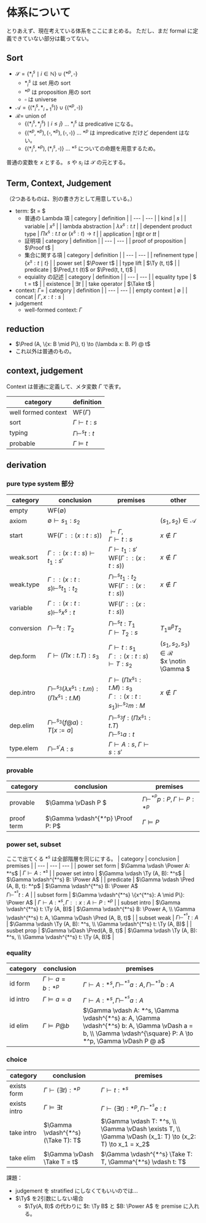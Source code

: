 # 体系について
とりあえず、現在考えている体系をここにまとめる。
ただし、まだ formal に定義できていない部分は載ってない。

## Sort
- $\mathcal{S} = \{*^s_{i} \mid i \in \mathbb{N}\} \cup \{*^p, \square\}$
    - $*^s_i$ は set 用の sort
    - $*^p$ は proposition 用の sort
    - $\square$ は universe 
- $\mathcal{A} = \{(*^s_{i}, *^s_{i+1})\} \cup \{(*^p, \square)\}$
- $\mathcal{R} =$ union of
    - $\{(*^s_{i}, *^s_{j}) \mid i \leq j\}$ ... $*^s_i$ は predicative になる。
    - $\{(*^p, *^p), (\square, *^p), (\square, \square)\}$ ... $*^p$ は impredicative だけど dependent はない。
    - $\{(*^s_i, *^p), (*^s_i, \square)\}$ ... $*^s$ についての命題を用意するため。

普通の変数を $x$ とする。
$s$ や $s_i$ は $\mathcal{S}$ の元とする。

## Term, Context, Judgement
（2つあるものは、別の書き方として用意している。）

- term: $t = $
    - 普通の Lambda 項
        | category | definition |
        | --- | --- |
        | kind | $s$ |
        | variable | $x^s$ |
        | lambda abstraction | $\lambda x^s: t. t$ |
        | dependent product type | $\Pi x^s: t. t$ or $(x^s: t) \to t$ |
        | application | $t @ t$ or $t t$ |
    - 証明項
        | category | definition |
        | --- | --- |
        | proof of proposition | $\Proof t$ |
    - 集合に関する項
        | category | definition |
        | --- | --- |
        | refinement type | $\{x^s: t \mid t\}$ |
        | power set | $\Power t$ |
        | type lift | $\Ty (t, t)$ |
        | predicate | $\Pred_t t (t)$ or $\Pred(t, t, t)$ |
    - equiality の記述
        | category | definition |
        | --- | --- |
        | equality type | $ t = t$ |
        | existence | $\exists t$ |
        | take operator | $\Take t$ |
- context: $\Gamma=$
    | category | definition |
    | --- | --- |
    | empty context | $\emptyset$ |
    | concat | $\Gamma, x:t:s$ |
- judgement
    - well-formed context: $\Gamma$

## reduction
- $\Pred (A, \{x: B \mid P\}, t) \to (\lambda x: B. P) @ t$
- これ以外は普通のもの。

## context, judgement
Context は普通に定義して、メタ変数 $\Gamma$ で表す。

| category | definition |
| --- | --- |
| well formed context | $\text{WF}(\Gamma)$ |
| sort | $\Gamma \vdash t: s$ |
| typing | $\Gamma \vdash^s t: t$ |
| probable | $\Gamma \vDash t$ |

## derivation
### pure type system 部分
| category | conclusion | premises | other |
| --- | --- | --- | --- |
| empty | $\text{WF}(\emptyset)$ | | |
| axiom | $\emptyset \vdash s_1: s_2$ | | $(s_1, s_2) \in \mathcal{A}$ |
| start | $\text{WF}(\Gamma::(x: t: s))$ | $\vdash \Gamma$, <br> $\Gamma \vdash t: s$ | $x \notin \Gamma$ |
| weak.sort | $\Gamma :: (x: t: s) \vdash t_1: s'$ | $\Gamma \vdash t_1: s'$ <br> $\text{WF}(\Gamma :: (x: t: s))$ | $x \notin \Gamma$ |
| weak.type | $\Gamma :: (x: t: s) \vdash^s t_1: t_2$ | $\Gamma \vdash^s t_1: t_2$ <br> $\text{WF}(\Gamma :: (x: t: s))$ | $x \notin \Gamma$ |
| variable | $\Gamma :: (x: t: s) \vdash^s x^s: t$ | $\text{WF}(\Gamma :: (x: t: s))$ |
| conversion | $\Gamma \vdash^s t: T_2$ | $\Gamma \vdash^s t: T_1$ <br> $\Gamma \vdash T_2: s$ | $T_1 \equiv^\beta T_2$ |
| dep.form | $\Gamma \vdash (\Pi x:t. T): s_3$ | $\Gamma \vdash t: s_1$ <br> $\Gamma:: (x: t: s) \vdash T: s_2$ | $(s_1, s_2, s_3) \in \mathcal{R}$ <br> $x \notin \Gamma $
| dep.intro | $\Gamma \vdash^{s_3} (\lambda x^{s_1}:t.m): (\Pi x^{s_1}:t.M)$ | $\Gamma \vdash (\Pi x^{s_1}:t. M): s_3$ <br> $\Gamma:: (x:t: s_1) \vdash^{s_2} m: M$ | $x \notin \Gamma$ |
| dep.elim | $\Gamma \vdash^{s_3} (f @ a): T[x := a]$ | $\Gamma \vdash^{s_3} f: (\Pi x^{s_1}: t. T)$ <br> $\Gamma \vdash^{s_1} a: t$ | |
| type.elem | $\Gamma \vdash^{s'} A: s$ | $\Gamma \vdash A: s$, $\Gamma \vdash s: s'$|

### provable
| category | conclusion | premises |
| --- | --- | --- |
| provable | $\Gamma \vDash P $ | $\Gamma \vdash^{*^p} p: P, \Gamma \vdash P: *^p$ |
| proof term | $\Gamma \vdash^{*^p} \Proof P: P$ | $\Gamma \vDash P$ |

### power set, subset
ここで出てくる $*^s$ は全部階層を同じにする。
| category | conclusion | premises |
| --- | --- | --- |
| power set form | $\Gamma \vdash \Power A: *^s$ | $\Gamma \vdash A: *^s$ |
| power set intro | $\Gamma \vdash \Ty (A, B): *^s$ | $\Gamma \vdash^{*^s} B: \Power A$ |
| predicate | $\Gamma \vdash \Pred (A, B, t): *^p$ | $\Gamma \vdash^{*^s} B: \Power A$ <br> $\Gamma \vdash^{*^s} t: A$ |
| subset form | $\Gamma \vdash^{*^s} \{x^{*^s}: A \mid P\}: \Power A$ | $\Gamma \vdash A: *^s, \Gamma:: x: A \vdash P: *^p$ |
| subset intro | $\Gamma \vdash^{*^s} t: \Ty (A, B)$ | $\Gamma \vdash^{*^s} B: \Power A, \\ \Gamma \vdash^{*^s} t: A, \Gamma \vDash \Pred (A, B, t)$ |
| subset weak | $\Gamma \vdash^{*^s} t: A$ | $\Gamma \vdash \Ty (A, B): *^s, \\ \Gamma \vdash^{*^s} t: \Ty (A, B)$ |
| susbet prop | $\Gamma \vDash \Pred(A, B, t)$ | $\Gamma \vdash \Ty (A, B): *^s, \\ \Gamma \vdash^{*^s} t: \Ty (A, B)$ |

### equality
| category | conclusion | premises |
| --- | --- | --- |
| id form | $\Gamma \vdash a = b: *^p$ | $\Gamma \vdash A: *^s, \Gamma \vdash^{*^s} a: A, \Gamma \vdash^{*^s} b: A$ |
| id intro | $\Gamma \vDash a = a$ | $\Gamma \vdash A: *^s, \Gamma \vdash^{*^s} a: A$ |
| id elim | $\Gamma \vDash P @ b$ | $\Gamma \vdash A: *^s, \Gamma \vdash^{*^s} a: A, \Gamma \vdash^{*^s} b: A, \Gamma \vDash a = b, \\ \Gamma \vdash^{\square} P: A \to *^p, \Gamma \vDash P @ a$ |

### choice
| category | conclusion | premises |
| --- | --- | --- |
| exists form | $\Gamma \vdash (\exists t): *^p$ | $\Gamma \vdash t: *^s$ |
| exists intro | $\Gamma \vDash \exists t$ | $\Gamma \vdash (\exists t): *^p, \Gamma \vdash^{*^s} e: t$ |
| take intro | $\Gamma \vdash^{*^s} (\Take T): T$ | $\Gamma \vdash T: *^s, \\ \Gamma \vDash \exists T, \\ \Gamma \vDash (x_1: T) \to (x_2: T) \to x_1 = x_2$ |
| take elim | $\Gamma \vDash \Take T = t$ | $\Gamma \vdash^{*^s} \Take T: T, \Gamma^{*^s} \vdash t: T$

課題：
- judgement を stratified にしなくてもいいのでは...
- $\Ty$ を2引数にしない場合
    - $\Ty(A, B)$ の代わりに $t: \Ty B$ と $B: \Power A$ を premise に入れる。
